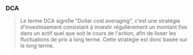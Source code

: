 ### DCA 

> Le terme DCA signifie "Dollar cost averaging", c'est une stratégie d'investissement consistant à  investir régulièrement un montant fixe dans un actif quel que soit le cours de l'action, afin de lisser les fluctuations de prix à long terme. Cette stratégie est donc basée sur le long terme.
